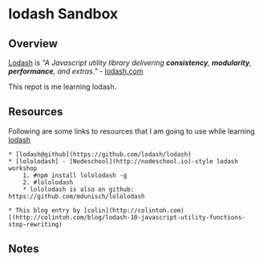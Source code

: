 # lodash Sandbox

## Overview

[Lodash](https://lodash.com) is *"A Javascript utility library delivering
**consistency**, **modularity**, **performance**, and extras."* - [lodash.com](https://lodash.com)

This repot is me learning lodash.

## Resources

Following are some links to resources that I am going to use while learning
[lodash](https://lodash.com)

    * [lodash@github](https://github.com/lodash/lodash)
    * [lololodash] - [Nodeschool](http://nodeschool.io)-style lodash workshop
        1. #npm install lololodash -g
        2. #lololodash
        * lololodash is also on github: https://github.com/mdunisch/lololodash

    * This blog entry by [colin](http://colintoh.com)[(http://colintoh.com/blog/lodash-10-javascript-utility-functions-stop-rewriting)

## Notes
